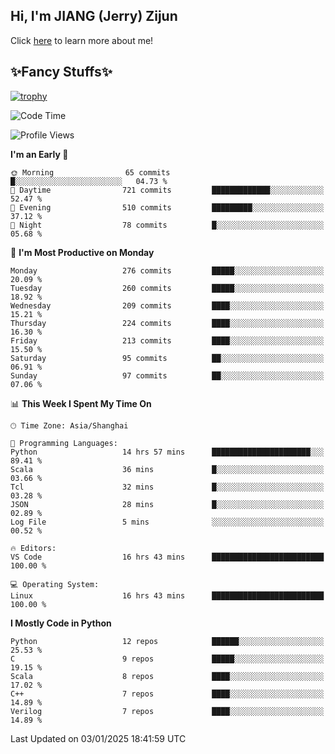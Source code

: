 ## Hi, I'm JIANG (Jerry) Zijun

Click [here](https://jzjerry.github.io/about/) to learn more about me!

## ✨Fancy Stuffs✨
[![trophy](https://github-profile-trophy.vercel.app/?username=jzjerry&theme=onedark)](https://github.com/ryo-ma/github-profile-trophy)
<!--START_SECTION:waka-->
![Code Time](http://img.shields.io/badge/Code%20Time-958%20hrs%2038%20mins-blue)

![Profile Views](http://img.shields.io/badge/Profile%20Views-5-blue)

**I'm an Early 🐤** 

```text
🌞 Morning                65 commits          █░░░░░░░░░░░░░░░░░░░░░░░░   04.73 % 
🌆 Daytime                721 commits         █████████████░░░░░░░░░░░░   52.47 % 
🌃 Evening                510 commits         █████████░░░░░░░░░░░░░░░░   37.12 % 
🌙 Night                  78 commits          █░░░░░░░░░░░░░░░░░░░░░░░░   05.68 % 
```
📅 **I'm Most Productive on Monday** 

```text
Monday                   276 commits         █████░░░░░░░░░░░░░░░░░░░░   20.09 % 
Tuesday                  260 commits         █████░░░░░░░░░░░░░░░░░░░░   18.92 % 
Wednesday                209 commits         ████░░░░░░░░░░░░░░░░░░░░░   15.21 % 
Thursday                 224 commits         ████░░░░░░░░░░░░░░░░░░░░░   16.30 % 
Friday                   213 commits         ████░░░░░░░░░░░░░░░░░░░░░   15.50 % 
Saturday                 95 commits          ██░░░░░░░░░░░░░░░░░░░░░░░   06.91 % 
Sunday                   97 commits          ██░░░░░░░░░░░░░░░░░░░░░░░   07.06 % 
```


📊 **This Week I Spent My Time On** 

```text
🕑︎ Time Zone: Asia/Shanghai

💬 Programming Languages: 
Python                   14 hrs 57 mins      ██████████████████████░░░   89.41 % 
Scala                    36 mins             █░░░░░░░░░░░░░░░░░░░░░░░░   03.66 % 
Tcl                      32 mins             █░░░░░░░░░░░░░░░░░░░░░░░░   03.28 % 
JSON                     28 mins             █░░░░░░░░░░░░░░░░░░░░░░░░   02.89 % 
Log File                 5 mins              ░░░░░░░░░░░░░░░░░░░░░░░░░   00.52 % 

🔥 Editors: 
VS Code                  16 hrs 43 mins      █████████████████████████   100.00 % 

💻 Operating System: 
Linux                    16 hrs 43 mins      █████████████████████████   100.00 % 
```

**I Mostly Code in Python** 

```text
Python                   12 repos            ██████░░░░░░░░░░░░░░░░░░░   25.53 % 
C                        9 repos             █████░░░░░░░░░░░░░░░░░░░░   19.15 % 
Scala                    8 repos             ████░░░░░░░░░░░░░░░░░░░░░   17.02 % 
C++                      7 repos             ████░░░░░░░░░░░░░░░░░░░░░   14.89 % 
Verilog                  7 repos             ████░░░░░░░░░░░░░░░░░░░░░   14.89 % 
```




 Last Updated on 03/01/2025 18:41:59 UTC
<!--END_SECTION:waka-->
